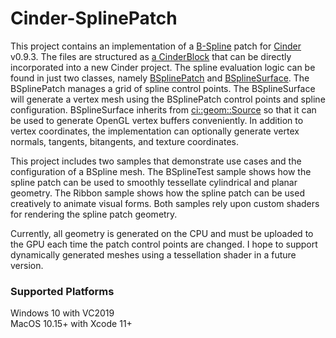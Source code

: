 Cinder-SplinePatch
==================

This project contains an implementation of a [B-Spline](https://en.wikipedia.org/wiki/B-spline) patch for [Cinder](http://libcinder.org) v0.9.3. The files are structured as [a CinderBlock](https://libcinder.org/docs/guides/cinder-blocks/index.html) that can be directly incorporated into a new Cinder project. The spline evaluation logic can be found in just two classes, namely [BSplinePatch](include/BSplinePatch.h) and [BSplineSurface](include/BSplineSurface.h). The BSplinePatch manages a grid of spline control points. The BSplineSurface will generate a vertex mesh using the BSplinePatch control points and spline configuration. BSplineSurface inherits from [ci::geom::Source](https://libcinder.org/docs/classcinder_1_1geom_1_1_source.html) so that it can be used to generate OpenGL vertex buffers conveniently. In addition to vertex coordinates, the implementation can optionally generate vertex normals, tangents, bitangents, and texture coordinates.

This project includes two samples that demonstrate use cases and the configuration of a BSpline mesh. The BSplineTest sample shows how the spline patch can be used to smoothly tessellate cylindrical and planar geometry. The Ribbon sample shows how the spline patch can be used creatively to animate visual forms. Both samples rely upon custom shaders for rendering the spline patch geometry.

Currently, all geometry is generated on the CPU and must be uploaded to the GPU each time the patch control points are changed. I hope to support dynamically generated meshes using a tessellation shader in a future version. 

### Supported Platforms
Windows 10 with VC2019  
MacOS 10.15+ with Xcode 11+  
